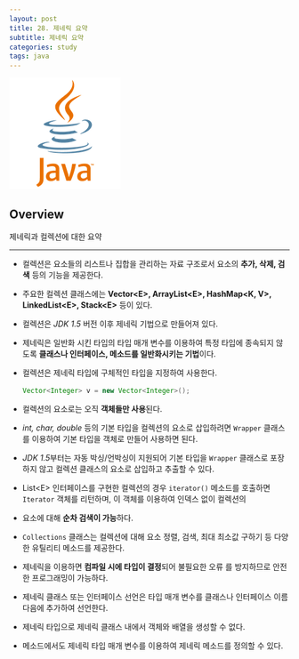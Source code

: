 ```yaml
---
layout: post
title: 28. 제네릭 요약
subtitle: 제네릭 요약
categories: study
tags: java
---
```


![javalogo](/assets/img/logo/java-logo.png)

## Overview 

제네릭과 컬렉션에 대한 요약

***

- 컬렉션은 요소들의 리스트나 집합을 관리하는 자료 구조로서 요소의 **추가, 삭제, 검색** 등의 기능을 제공한다.

- 주요한 컬렉션 클래스에는 **Vector&lt;E&gt;, ArrayList&lt;E&gt;, HashMap&lt;K, V&gt;, LinkedList&lt;E&gt;, Stack&lt;E&gt;** 등이 있다.

- 컬렉션은 *JDK 1.5* 버전 이후 제네릭 기법으로 만들어져 있다.

- 제네릭은 일반화 시킨 타입의 타입 매개 변수를 이용하여 특정 타입에 종속되지 않도록 **클래스나 인터페이스, 메소드를 일반화시키는 기법**이다.

- 컬렉션은 제네릭 타입에 구체적인 타입을 지정하여 사용한다.
  ```java
  Vector<Integer> v = new Vector<Integer>();
  ```

- 컬렉션의 요소로는 오직 **객체들만 사용**된다.

- *int, char, double* 등의 기본 타입을 컬렉션의 요소로 삽입하려면 `Wrapper` 클래스를 이용하여 기본 타입을 객체로 만들어 사용하면 된다.

- *JDK 1.5*부터는 자동 박싱/언박싱이 지원되어 기본 타입을 `Wrapper` 클래스로 포장하지 않고 컬렉션 클래스의 요소로 삽입하고 추출할 수 있다.

- List&lt;E&gt; 인터페이스를 구현한 컬렉션의 경우 `iterator()` 메소드를 호출하면 `Iterator` 객체를 리턴하며, 이 객체를 이용하여 인덱스 없이 컬렉션의 
  
- 요소에 대해 **순차 검색이 가능**하다.

- `Collections` 클래스는 컬렉션에 대해 요소 정렬, 검색, 최대 최소값 구하기 등 다양한 유틸리티 메소드를 제공한다.

- 제네릭을 이용하면 **컴파일 시에 타입이 결정**되어 불필요한 오류 를 방지하므로 안전한 프로그래밍이 가능하다.
  
- 제네릭 클래스 또는 인터페이스 선언은 타입 매개 변수를 클래스나 인터페이스 이름 다음에 추가하여 선언한다.
  
- 제네릭 타입으로 제네릭 클래스 내에서 객체와 배열을 생성할 수 없다.
  
- 메소드에서도 제네릭 타입 매개 변수를 이용하여 제네릭 메소드를 정의할 수 있다.